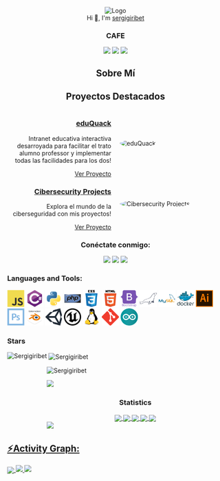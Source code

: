 <p align="center">
<!-- Título y Descripción -->
  <img src="https://github.com/sergigiribet.png" width="100" alt="Logo"/><br/>
  Hi 👋, I'm <a href="https://github.com/sergigiribet">sergigiribet</a>
  <h3 align="center">CAFE</h3>
</p>

<p align="center">
    <a href="https://github.com/sergigiribet/sergigiribet.github.io/stargazers"><img src="https://img.shields.io/github/stars/sergigiribet/sergigiribet.github.io?colorA=363a4f&colorB=b7bdf8&style=for-the-badge"></a>
    <a href="https://github.com/sergigiribet/sergigiribet.github.io/issues"><img src="https://img.shields.io/github/issues/sergigiribet/sergigiribet.github.io?colorA=363a4f&colorB=f5a97f&style=for-the-badge"></a>
    <a href="https://github.com/sergigiribet/sergigiribet.github.io/contributors"><img src="https://img.shields.io/github/contributors/sergigiribet/sergigiribet.github.io?colorA=363a4f&colorB=a6da95&style=for-the-badge"></a>
</p>

<h2 align="center">Sobre Mí</h2>

<!-- afegir reedme palete>
- 🔭 I’m currently working on [eduQuack](https://github.com/DuckHats/eduQuack)
- 👯 I’m looking to collaborate on [DuckHats](https://Duckhats.github.io)
- 🤝 I’m looking for help with **Game Design**
- 🌱 I’m currently learning **cibersecurity**
- 💬 Ask me about **nothing**
- 📫 How to reach me **@Girquell1**
- 👨‍💻 All of my projects are available at **Sergigiribet.github.io**
---

<!-- Sección de Proyectos -->
<h2 align="center">Proyectos Destacados</h2>

<!-- Proyecto 1 -->
<div style="display: flex; align-items: center; justify-content: center;">
  <div style="flex: 1; text-align: right; padding-right: 20px;">
    <h3><a href="https://github.com/DuckHats/eduQuack">eduQuack</a></h3>
    <p>Intranet educativa interactiva desarroyada para facilitar el trato alumno professor y implementar todas las facilidades para los dos!</p>
    <a href="https://github.com/DuckHats/eduQuack">Ver Proyecto</a>
  </div>
  <div style="flex: 1;">
    <img src="https://github.com/DuckHats.png" alt="eduQuack" width="200px" style="border-radius: 50%;" />
  </div>
</div>

<!-- Proyecto 2 -->
<div style="display: flex; align-items: center; justify-content: center;">
  <div style="flex: 1; text-align: right; padding-right: 20px;">
    <h3><a href="https://github.com/sergigiribet/Mine-Startupv2">Cibersecurity Projects</a></h3>
    <p>Explora el mundo de la ciberseguridad con mis proyectos!</p>
    <a href="https://github.com/sergigiribet">Ver Proyecto</a>
  </div>
  <div style="flex: 1;">
    <img src="https://github.com/sergigiribet.png" alt="Cibersecurity Projects" width="200px" style="border-radius: 50%;" />
  </div>
</div>

<!-- Proyecto 3 -->



<!-- Enlaces a Redes Sociales CANVIAR -->
<h3 align="center">Conéctate conmigo:</h3>
<div align="center">
  <a href="https://twitter.com/byjacki12" target="_blank"><img src="https://img.shields.io/badge/Twitter-1DA1F2?style=for-the-badge&logo=twitter&logoColor=white" target="_blank"></a>
  <a href="https://github.com/sergigiribet" target="_blank"><img src="https://img.shields.io/badge/GitHub-100000?style=for-the-badge&logo=github&logoColor=white" target="_blank"></a>
  <a href="MAILTO:AAA"><img src="https://img.shields.io/badge/-Gmail-%23333?style=for-the-badge&logo=gmail&logoColor=white" target="_blank"></a>
</div>

<!-- Lenguajes y Herramientas-->
<h3 align="left">Languages and Tools:</h3>
<p align="left">
<img src="https://raw.githubusercontent.com/teamedwardforever/Readme-Generator/71f25dd8b98329b168142a6b782a107b75eab178/svg/Skills/Languages/javascript-original.svg" alt="Javascript" width="40" height="40"/>
<img src="https://raw.githubusercontent.com/teamedwardforever/Readme-Generator/71f25dd8b98329b168142a6b782a107b75eab178/svg/Skills/Languages/csharp-original.svg" alt="Csharp" width="40" height="40"/>
<img src="https://raw.githubusercontent.com/teamedwardforever/Readme-Generator/71f25dd8b98329b168142a6b782a107b75eab178/svg/Skills/Languages/python-original.svg" alt="Python" width="40" height="40"/>
<img src="https://raw.githubusercontent.com/teamedwardforever/Readme-Generator/71f25dd8b98329b168142a6b782a107b75eab178/svg/Skills/Languages/php-original.svg" alt="PHP" width="40" height="40"/>
<img src="https://raw.githubusercontent.com/teamedwardforever/Readme-Generator/71f25dd8b98329b168142a6b782a107b75eab178/svg/Skills/Frontend/css3-original-wordmark.svg" alt="Css" width="40" height="40"/>
<img src="https://raw.githubusercontent.com/teamedwardforever/Readme-Generator/71f25dd8b98329b168142a6b782a107b75eab178/svg/Skills/Frontend/html5-original-wordmark.svg" alt="HTML" width="40" height="40"/>
<img src="https://raw.githubusercontent.com/teamedwardforever/Readme-Generator/71f25dd8b98329b168142a6b782a107b75eab178/svg/Skills/Frontend/bootstrap-plain-wordmark.svg" alt="Bootstrap" width="40" height="40"/>
<img src="https://raw.githubusercontent.com/teamedwardforever/Readme-Generator/71f25dd8b98329b168142a6b782a107b75eab178/svg/Skills/Database/mariadb-icon.svg" alt="Mariadb" width="40" height="40"/>
<img src="https://raw.githubusercontent.com/teamedwardforever/Readme-Generator/71f25dd8b98329b168142a6b782a107b75eab178/svg/Skills/Database/mysql-original-wordmark.svg" alt="Mysql" width="40" height="40"/>
<img src="https://raw.githubusercontent.com/teamedwardforever/Readme-Generator/71f25dd8b98329b168142a6b782a107b75eab178/svg/Skills/Devops/docker-original-wordmark.svg" alt="Docker" width="40" height="40"/>
<img src="https://raw.githubusercontent.com/teamedwardforever/Readme-Generator/71f25dd8b98329b168142a6b782a107b75eab178/svg/Skills/Software/adobe_illustrator-icon%20(1).svg" alt="Adobe Illustrator" width="40" height="40"/>
<img src="https://raw.githubusercontent.com/teamedwardforever/Readme-Generator/71f25dd8b98329b168142a6b782a107b75eab178/svg/Skills/Software/photoshop-line.svg" alt="Photoshop" width="40" height="40"/>
<img src="https://raw.githubusercontent.com/teamedwardforever/Readme-Generator/71f25dd8b98329b168142a6b782a107b75eab178/svg/Skills/Software/blender_community_badge_white.svg" alt="Blender" width="40" height="40"/>
<img src="https://raw.githubusercontent.com/teamedwardforever/Readme-Generator/71f25dd8b98329b168142a6b782a107b75eab178/svg/Skills/Engines/unity3d-icon.svg" alt="Unity" width="40" height="40"/>
<img src="https://raw.githubusercontent.com/teamedwardforever/Readme-Generator/71f25dd8b98329b168142a6b782a107b75eab178/svg/Skills/Engines/unreal-engine.svg" alt="Unreal Engine" width="40" height="40"/>
<img src="https://raw.githubusercontent.com/teamedwardforever/Readme-Generator/71f25dd8b98329b168142a6b782a107b75eab178/svg/Skills/Other/linux-original.svg" alt="Linux" width="40" height="40"/>
<img src="https://raw.githubusercontent.com/teamedwardforever/Readme-Generator/71f25dd8b98329b168142a6b782a107b75eab178/svg/Skills/Other/git-scm-icon.svg" alt="Git" width="40" height="40"/>
<img src="https://raw.githubusercontent.com/teamedwardforever/Readme-Generator/71f25dd8b98329b168142a6b782a107b75eab178/svg/Skills/Other/arduino-1.svg" alt="Arduino" width="40" height="40"/>
</p>

</div>

<!-- Estadísticas de GitHub -->
<h3 align="left">Stars</h3>
<img align="left" height="180em" src="https://github-readme-stats.vercel.app/api/top-langs/?username=Sergigiribet&langs_count=8&theme=dracula" alt=Sergigiribet />

<p>&nbsp;<img align="center" height="180em" src="https://github-readme-stats.vercel.app/api?username=Sergigiribet&show_icons=true&locale=en&theme=dracula" alt="Sergigiribet" /></p>

<p><img align="center" height="180em" src="https://github-readme-streak-stats.herokuapp.com/?user=Sergigiribet&theme=dracula" alt="Sergigiribet" /></p>

<img src="https://user-images.githubusercontent.com/73097560/115834477-dbab4500-a447-11eb-908a-139a6edaec5c.gif"><h3 align="center">Statistics</h3>
<div align="center">
<a href="https://github.com/Sergigiribet">
<img align="center" src="http://github-profile-summary-cards.vercel.app/api/cards/stats?username=Sergigiribet&theme=dracula" height="180em" />
<img align="center" src="http://github-profile-summary-cards.vercel.app/api/cards/most-commit-language?username=Sergigiribet&theme=dracula" height="180em" />
<img align="center" src="http://github-profile-summary-cards.vercel.app/api/cards/repos-per-language?username=Sergigiribet&theme=dracula" height="180em" />
<img align="center" src="http://github-profile-summary-cards.vercel.app/api/cards/productive-time?username=Sergigiribet&theme=dracula" height="180em" />
<img align="center" src="http://github-profile-summary-cards.vercel.app/api/cards/profile-details?username=Sergigiribet&theme=dracula" height="180em" />
</div>
<img src="https://user-images.githubusercontent.com/73097560/115834477-dbab4500-a447-11eb-908a-139a6edaec5c.gif"><h2 align="left">⚡Activity Graph:</h2>
<img align="center" src="https://github-readme-activity-graph.vercel.app/graph?username=Sergigiribet&theme=dracula"/>

<img src="https://raw.githubusercontent.com/Trilokia/Trilokia/379277808c61ef204768a61bbc5d25bc7798ccf1/bottom_header.svg" />

<!-- Footer -->
<img src="https://raw.githubusercontent.com/Trilokia/Trilokia/379277808c61ef204768a61bbc5d25bc7798ccf1/bottom_header.svg" />
